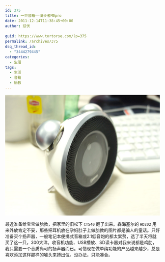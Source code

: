 ```yaml
---
id: 375
title: 一只音箱——漫步者M0pro
date: 2011-12-14T11:38:45+00:00
author: 愆伏

guid: https://www.tortorse.com/?p=375
permalink: /archives/375
dsq_thread_id:
  - "3444279445"
categories:
  - 生活
tags:
  - 生活
  - 音箱
  - 胎教
---
```

![漫步者M0](/wp-content/uploads/2011/12/audiobox.jpg)

最近准备给宝宝做胎教，把家里的旧松下 `CT540` 翻了出来。森海塞尔的 `HD202` 用来外放肯定不妥，那些把耳机放在孕妇肚子上做胎教的图片都是骗人的童话。只好准备买个扬声器，一般笔记本便携式音箱或2.1低音炮的都太累赘，选了半天将就买了这一只，300大洋。收音机功能、USB播放、SD读卡器对我来说都是鸡肋，我只需要一个音质尚可的扬声器而已。可惜现在做单纯功能的产品越来越少，总是喜欢添加这样那样的噱头来搏出位。没办法，只能凑合。